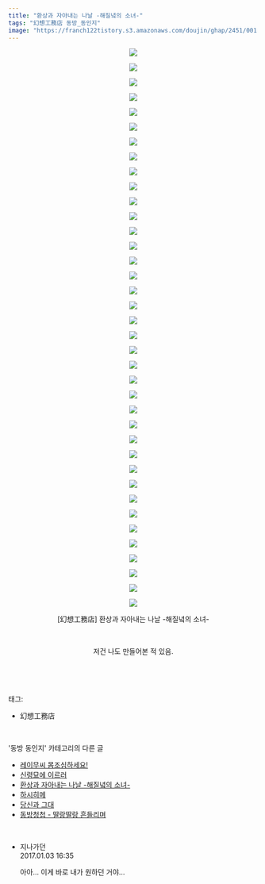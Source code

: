 ```yaml
---
title: "환상과 자아내는 나날 -해질녘의 소녀-"
tags: "幻想工務店 동방_동인지"
image: "https://franch122tistory.s3.amazonaws.com/doujin/ghap/2451/001.jpg"
---
```

<div class="article">
<p style="text-align: center; clear: none; float: none;"><img src="{{ site.imgserver8 }}/ghap/2451/001.jpg"/></p>
<p style="text-align: center; clear: none; float: none;"><img src="{{ site.imgserver8 }}/ghap/2451/002.jpg"/></p>
<p style="text-align: center; clear: none; float: none;"><img src="{{ site.imgserver8 }}/ghap/2451/003.jpg"/></p>
<p style="text-align: center; clear: none; float: none;"><img src="{{ site.imgserver8 }}/ghap/2451/004.jpg"/></p>
<p style="text-align: center; clear: none; float: none;"><img src="{{ site.imgserver8 }}/ghap/2451/005.jpg"/></p>
<p style="text-align: center; clear: none; float: none;"><img src="{{ site.imgserver8 }}/ghap/2451/006.jpg"/></p>
<p style="text-align: center; clear: none; float: none;"><img src="{{ site.imgserver8 }}/ghap/2451/007.jpg"/></p>
<p style="text-align: center; clear: none; float: none;"><img src="{{ site.imgserver8 }}/ghap/2451/008.jpg"/></p>
<p style="text-align: center; clear: none; float: none;"><img src="{{ site.imgserver8 }}/ghap/2451/009.jpg"/></p>
<p style="text-align: center; clear: none; float: none;"><img src="{{ site.imgserver8 }}/ghap/2451/010.jpg"/></p>
<p style="text-align: center; clear: none; float: none;"><img src="{{ site.imgserver8 }}/ghap/2451/011.jpg"/></p>
<p style="text-align: center; clear: none; float: none;"><img src="{{ site.imgserver8 }}/ghap/2451/012.jpg"/></p>
<p style="text-align: center; clear: none; float: none;"><img src="{{ site.imgserver8 }}/ghap/2451/013.jpg"/></p>
<p style="text-align: center; clear: none; float: none;"><img src="{{ site.imgserver8 }}/ghap/2451/014.jpg"/></p>
<p style="text-align: center; clear: none; float: none;"><img src="{{ site.imgserver8 }}/ghap/2451/015.jpg"/></p>
<p style="text-align: center; clear: none; float: none;"><img src="{{ site.imgserver8 }}/ghap/2451/016.jpg"/></p>
<p style="text-align: center; clear: none; float: none;"><img src="{{ site.imgserver8 }}/ghap/2451/017.jpg"/></p>
<p style="text-align: center; clear: none; float: none;"><img src="{{ site.imgserver8 }}/ghap/2451/018.jpg"/></p>
<p style="text-align: center; clear: none; float: none;"><img src="{{ site.imgserver8 }}/ghap/2451/019.jpg"/></p>
<p style="text-align: center; clear: none; float: none;"><img src="{{ site.imgserver8 }}/ghap/2451/020.jpg"/></p>
<p style="text-align: center; clear: none; float: none;"><img src="{{ site.imgserver8 }}/ghap/2451/021.jpg"/></p>
<p style="text-align: center; clear: none; float: none;"><img src="{{ site.imgserver8 }}/ghap/2451/022.jpg"/></p>
<p style="text-align: center; clear: none; float: none;"><img src="{{ site.imgserver8 }}/ghap/2451/023.jpg"/></p>
<p style="text-align: center; clear: none; float: none;"><img src="{{ site.imgserver8 }}/ghap/2451/024.jpg"/></p>
<p style="text-align: center; clear: none; float: none;"><img src="{{ site.imgserver8 }}/ghap/2451/025.jpg"/></p>
<p style="text-align: center; clear: none; float: none;"><img src="{{ site.imgserver8 }}/ghap/2451/026.jpg"/></p>
<p style="text-align: center; clear: none; float: none;"><img src="{{ site.imgserver8 }}/ghap/2451/027.jpg"/></p>
<p style="text-align: center; clear: none; float: none;"><img src="{{ site.imgserver8 }}/ghap/2451/028.jpg"/></p>
<p style="text-align: center; clear: none; float: none;"><img src="{{ site.imgserver8 }}/ghap/2451/029.jpg"/></p>
<p style="text-align: center; clear: none; float: none;"><img src="{{ site.imgserver8 }}/ghap/2451/030.jpg"/></p>
<p style="text-align: center; clear: none; float: none;"><img src="{{ site.imgserver8 }}/ghap/2451/031.jpg"/></p>
<p style="text-align: center; clear: none; float: none;"><img src="{{ site.imgserver8 }}/ghap/2451/032.jpg"/></p>
<p style="text-align: center; clear: none; float: none;"><img src="{{ site.imgserver8 }}/ghap/2451/033.jpg"/></p>
<p style="text-align: center; clear: none; float: none;"><img src="{{ site.imgserver8 }}/ghap/2451/034.jpg"/></p>
<p style="text-align: center; clear: none; float: none;"><img src="{{ site.imgserver8 }}/ghap/2451/035.jpg"/></p>
<p style="text-align: center; clear: none; float: none;"><img src="{{ site.imgserver8 }}/ghap/2451/036.jpg"/></p>
<p style="text-align: center; clear: none; float: none;"><img src="{{ site.imgserver8 }}/ghap/2451/037.jpg"/></p>
<p style="text-align: center; clear: none; float: none;"><img src="{{ site.imgserver8 }}/ghap/2451/038.jpg"/></p>
<p style="text-align: center; clear: none; float: none;">[幻想工務店] 환상과 자아내는 나날 -해질녘의 소녀-</p>
<p style="text-align: center; clear: none; float: none;"><br/></p>
<p style="text-align: center; clear: none; float: none;">저건 나도 만들어본 적 있음.</p>
<p><br/></p>
</div><br/>
<div class="tagTrail">
<p>태그: </p>
<ul>
<li>幻想工務店</li>
</ul>
</div><br/>
<div class="another">
<p>'동방 동인지' 카테고리의 다른 글</p>
<ul>
<li><a href="/ghap_2453">레이무씨 몸조심하세요!</a></li>
<li><a href="/ghap_2452">신령묘에 이르러</a></li>
<li><a href="/ghap_2451">환상과 자아내는 나날 -해질녘의 소녀-</a></li>
<li><a href="/ghap_2450">하시히메</a></li>
<li><a href="/ghap_2449">당신과 그대</a></li>
<li><a href="/ghap_2447">동방청첩 - 딸랑딸랑 흔들리며</a></li>
</ul>
</div><br/>
<div class="cb_module cb_fluid">
<div class="cb_wrt cb_profile">
<div class="comment">
<ul>
<li class="cb_thumb_off" id="comment14882388">
<div class="cb_comment_area">
<div class="cb_info_area">
<div class="cb_section">
<span class="cb_nick_name">지나가던</span>
</div>
<div class="cb_section">
<span class="cb_date">2017.01.03 16:35 </span>
</div>
</div>
<div class="cb_dsc_comment">
<p class="cb_dsc">
											아아... 이게 바로 내가 원하던 거야...
										</p>
</div>
</div></li>
</ul>
</div>
</div><!-- commentList close -->
</div><br/>
